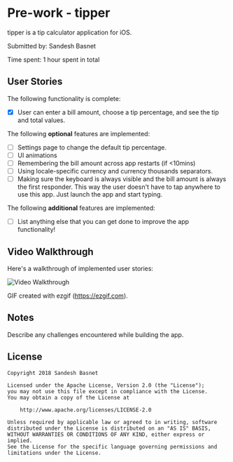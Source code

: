 # Pre-work - tipper

tipper is a tip calculator application for iOS.

Submitted by: Sandesh Basnet

Time spent: 1 hour spent in total

## User Stories

The following functionality is complete:

* [x] User can enter a bill amount, choose a tip percentage, and see the tip and total values.

The following **optional** features are implemented:
* [ ] Settings page to change the default tip percentage.
* [ ] UI animations
* [ ] Remembering the bill amount across app restarts (if <10mins)
* [ ] Using locale-specific currency and currency thousands separators.
* [ ] Making sure the keyboard is always visible and the bill amount is always the first responder. This way the user doesn't have to tap anywhere to use this app. Just launch the app and start typing.

The following **additional** features are implemented:

- [ ] List anything else that you can get done to improve the app functionality!

## Video Walkthrough 

Here's a walkthrough of implemented user stories:

<img src='https://im2.ezgif.com/tmp/ezgif-2-b671f64924.gif' title='Video Walkthrough' width='' alt='Video Walkthrough' />

GIF created with ezgif (https://ezgif.com).

## Notes

Describe any challenges encountered while building the app.

## License

    Copyright 2018 Sandesh Basnet

    Licensed under the Apache License, Version 2.0 (the "License");
    you may not use this file except in compliance with the License.
    You may obtain a copy of the License at

        http://www.apache.org/licenses/LICENSE-2.0

    Unless required by applicable law or agreed to in writing, software
    distributed under the License is distributed on an "AS IS" BASIS,
    WITHOUT WARRANTIES OR CONDITIONS OF ANY KIND, either express or implied.
    See the License for the specific language governing permissions and
    limitations under the License.
